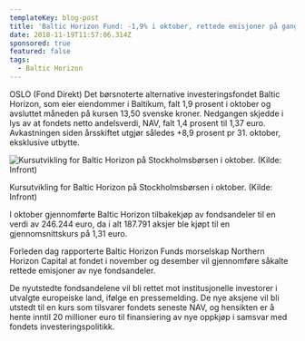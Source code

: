 ```yaml
---
templateKey: blog-post
title: 'Baltic Horizon Fund: -1,9% i oktober, rettede emisjoner på gang'
date: 2018-11-19T11:57:06.314Z
sponsored: true
featured: false
tags:
  - Baltic Horizon
---
```

OSLO (Fond Direkt) Det børsnoterte alternative investeringsfondet Baltic Horizon, som eier eiendommer i Baltikum, falt 1,9 prosent i oktober og avsluttet måneden på kursen 13,50 svenske kroner. Nedgangen skjedde i lys av at fondets netto andelsverdi, NAV, falt 1,4 prosent til 1,37 euro. Avkastningen siden årsskiftet utgjør således +8,9 prosent pr 31. oktober, eksklusive utbytte.

![Kursutvikling for Baltic Horizon på Stockholmsbørsen i oktober. (Kilde: Infront)](/img/256.png)

<span class="image-caption">Kursutvikling for Baltic Horizon på Stockholmsbørsen i oktober. (Kilde: Infront)</span>

I oktober gjennomførte Baltic Horizon tilbakekjøp av fondsandeler til en verdi av 246.244 euro, da i alt 187.791 aksjer ble kjøpt til en gjennomsnittskurs på 1,31 euro.



Forleden dag rapporterte Baltic Horizon Funds morselskap Northern Horizon Capital at fondet i november og desember vil gjennomføre såkalte rettede emisjoner av nye fondsandeler.



De nyutstedte fondsandelene vil bli rettet mot institusjonelle investorer i utvalgte europeiske land, ifølge en pressemelding. De nye aksjene vil bli utstedt til en kurs som tilsvarer fondets seneste NAV, og hensikten er å hente inntil 20 millioner euro til finansiering av nye oppkjøp i samsvar med fondets investeringspolitikk.
